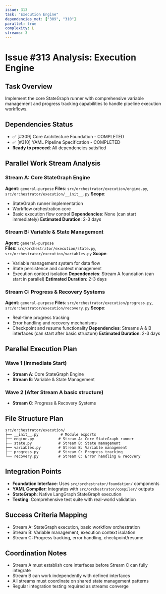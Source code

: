 ```yaml
---
issue: 313
task: "Execution Engine"
dependencies_met: ["309", "310"]
parallel: true
complexity: L
streams: 3
---
```


# Issue #313 Analysis: Execution Engine

## Task Overview
Implement the core StateGraph runner with comprehensive variable management and progress tracking capabilities to handle pipeline execution workflows.

## Dependencies Status
- ✅ [#309] Core Architecture Foundation - COMPLETED
- ✅ [#310] YAML Pipeline Specification - COMPLETED
- **Ready to proceed**: All dependencies satisfied

## Parallel Work Stream Analysis

### Stream A: Core StateGraph Engine
**Agent**: `general-purpose`
**Files**: `src/orchestrator/execution/engine.py`, `src/orchestrator/execution/__init__.py`
**Scope**: 
- StateGraph runner implementation
- Workflow orchestration core
- Basic execution flow control
**Dependencies**: None (can start immediately)
**Estimated Duration**: 2-3 days

### Stream B: Variable & State Management
**Agent**: `general-purpose`  
**Files**: `src/orchestrator/execution/state.py`, `src/orchestrator/execution/variables.py`
**Scope**:
- Variable management system for data flow
- State persistence and context management
- Execution context isolation
**Dependencies**: Stream A foundation (can start in parallel)
**Estimated Duration**: 2-3 days

### Stream C: Progress & Recovery Systems
**Agent**: `general-purpose`
**Files**: `src/orchestrator/execution/progress.py`, `src/orchestrator/execution/recovery.py`
**Scope**:
- Real-time progress tracking
- Error handling and recovery mechanisms
- Checkpoint and resume functionality
**Dependencies**: Streams A & B interfaces (can start after basic structure)
**Estimated Duration**: 2-3 days

## Parallel Execution Plan

### Wave 1 (Immediate Start)
- **Stream A**: Core StateGraph Engine
- **Stream B**: Variable & State Management

### Wave 2 (After Stream A basic structure)
- **Stream C**: Progress & Recovery Systems

## File Structure Plan
```
src/orchestrator/execution/
├── __init__.py          # Module exports
├── engine.py           # Stream A: Core StateGraph runner
├── state.py            # Stream B: State management 
├── variables.py        # Stream B: Variable management
├── progress.py         # Stream C: Progress tracking
└── recovery.py         # Stream C: Error handling & recovery
```

## Integration Points
- **Foundation Interface**: Uses `src/orchestrator/foundation/` components
- **YAML Compiler**: Integrates with `src/orchestrator/compiler/` outputs
- **StateGraph**: Native LangGraph StateGraph execution
- **Testing**: Comprehensive test suite with real-world validation

## Success Criteria Mapping
- Stream A: StateGraph execution, basic workflow orchestration
- Stream B: Variable management, execution context isolation
- Stream C: Progress tracking, error handling, checkpoint/resume

## Coordination Notes
- Stream A must establish core interfaces before Stream C can fully integrate
- Stream B can work independently with defined interfaces
- All streams must coordinate on shared state management patterns
- Regular integration testing required as streams converge